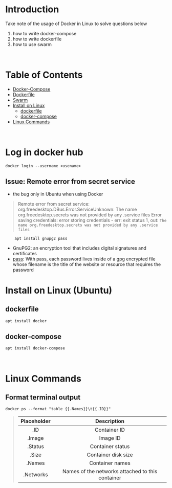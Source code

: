 
# Introduction
Take note of the usage of Docker in Linux to solve questions below
1. how to write docker-compose
2. how to write dockerfile
3. how to use swarm

<br />

# Table of Contents
- [Docker-Compose](https://github.com/CWJ-K/Linux_Note/tree/main/Docker/docker-compose)
- [Dockerfile](https://github.com/CWJ-K/Linux_Note/tree/main/Docker/Dockerfile)
- [Swarm](https://github.com/CWJ-K/Linux_Note/tree/main/Docker/swarm)
- [Install on Linux](#install-on-linux-ubuntu)
  - [dockerfile](#dockerfile)
  - [docker-compose](#docker-compose)
- [Linux Commands](#linux-commands)

<br />

# Log in docker hub

    docker login --username <usename>

## Issue: Remote error from secret service
* the bug only in Ubuntu when using Docker
> Remote error from secret service: org.freedesktop.DBus.Error.ServiceUnknown: The name org.freedesktop.secrets was not provided by any .service files
Error saving credentials: error storing credentials - err: exit status 1, out: `The name org.freedesktop.secrets was not provided by any .service files`

        apt install gnupg2 pass
    
  * GnuPG2: an encryption tool that includes digital signatures and certificates
  * [pass](https://wiki.archlinux.org/title/Pass): With pass, each password lives inside of a gpg encrypted file whose filename is the title of the website or resource that requires the password

# Install on Linux (Ubuntu)
## dockerfile
    apt install docker
## docker-compose
    apt install docker-compose

<br />

# Linux Commands
## Format terminal output
    docker ps --format "table {{.Names}}\t{{.ID}}"


>|Placeholder|Description|
>|:---:|:---:|
>|.ID|Container ID|
>|.Image|Image ID|
>|.Status|	Container status|
>|.Size|	Container disk size|
>|.Names|	Container names|
>|.Networks|	Names of the networks attached to this container|